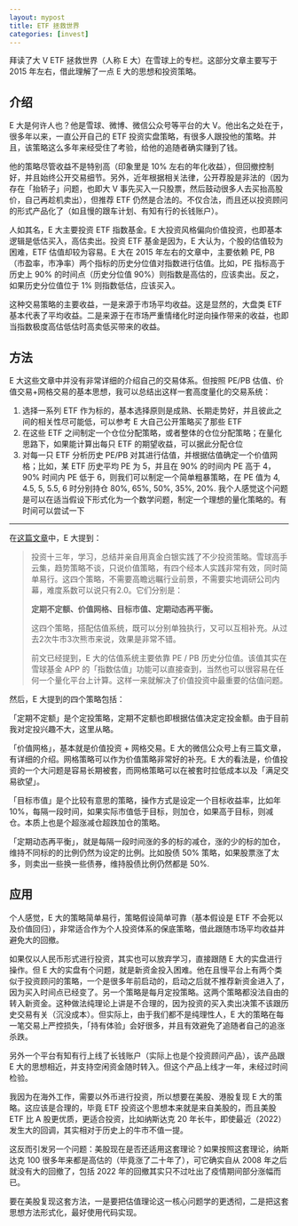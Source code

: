 ```yaml
---
layout: mypost
title: ETF 拯救世界
categories: [invest]
---
```


拜读了大 V ETF 拯救世界（人称 E 大）在雪球上的专栏。这部分文章主要写于 2015 年左右，借此理解了一点 E 大的思想和投资策略。

## 介绍

E 大是何许人也？他是雪球、微博、微信公众号等平台的大 V。他出名之处在于，很多年以来，一直公开自己的 ETF 投资实盘策略，有很多人跟投他的策略。并且，该策略这么多年来经受住了考验，给他的追随者确实赚到了钱。

他的策略尽管收益不是特别高（印象里是 10% 左右的年化收益），但回撤控制好，并且始终公开交易细节。另外，近年根据相关法律，公开荐股是非法的（因为存在「抬轿子」问题，也即大 V 事先买入一只股票，然后鼓动很多人去买抬高股价，自己再趁机卖出），但推荐 ETF 仍然是合法的。不仅合法，而且还以投资顾问的形式产品化了（如且慢的跟车计划、有知有行的长钱账户）。

人如其名，E 大主要投资 ETF 指数基金。E 大投资风格偏向价值投资，也即基本逻辑是低估买入，高估卖出。投资 ETF 基金是因为，E 大认为，个股的估值较为困难，ETF 估值却较为容易。E 大在 2015 年左右的文章中，主要依赖 PE, PB （市盈率，市净率）两个指标的历史分位值对指数进行估值。比如，PE 指标高于历史上 90% 的时间点（历史分位值 90%）则指数是高估的，应该卖出。反之，如果历史分位值位于 1% 则指数低估，应该买入。

这种交易策略的主要收益，一是来源于市场平均收益。这是显然的，大盘类 ETF 基本代表了平均收益。二是来源于在市场严重情绪化时逆向操作带来的收益，也即当指数极度高估低估时高卖低买带来的收益。

## 方法

E 大这些文章中并没有非常详细的介绍自己的交易体系。但按照 PE/PB 估值、价值交易+网格交易的基本思想，我可以总结出这样一套高度量化的交易系统：

1. 选择一系列 ETF 作为标的，基本选择原则是成熟、长期走势好，并且彼此之间的相关性尽可能低，可以参考 E 大自己公开策略买了那些 ETF
2. 在这些 ETF 之间制定一个仓位分配策略，或者整体的仓位分配策略；在量化思路下，如果能计算出每只 ETF 的期望收益，可以据此分配仓位
3. 对每一只 ETF 分析历史 PE/PB 对其进行估值，并根据估值确定一个价值网格；比如，某 ETF 历史平均 PE 为 5，并且在 90% 的时间内 PE 高于 4，90% 时间内 PE 低于 6，则我们可以制定一个简单粗暴策略，在 PE 值为 4, 4.5, 5, 5.5, 6 时分别持仓 80%, 65%, 50%, 35%, 20%. 我个人感觉这个问题是可以在适当假设下形式化为一个数学问题，制定一个理想的量化策略的。有时间可以尝试一下

---

在[这篇文章](https://xueqiu.com/4776750571/57394021)中，E 大提到：

> 投资十三年，学习，总结并亲自用真金白银实践了不少投资策略。雪球高手云集，趋势策略不谈，只说价值策略，有四个经本人实践非常有效，同时简单易行。这四个策略，不需要高瞻远瞩行业前景，不需要实地调研公司内幕，难度系数可以说只有2.0。它们分别是：
> 
> **定期不定额、价值网格、目标市值、定期动态再平衡。**
> 
> 这四个策略，搭配估值系统，既可以分别单独执行，又可以互相补充。从过去2次牛市3次熊市来说，效果是非常不错。
> 
> 前文已经提到，E 大的估值系统主要依靠 PE / PB 历史分位值。该值其实在雪球基金 APP 的「指数估值」功能可以直接查到，当然也可以很容易在任何一个量化平台上计算。这样一来就解决了价值投资中最重要的估值问题。

然后，E 大提到的四个策略包括：

「定期不定额」是个定投策略，定期不定额也即根据估值决定定投金额。由于目前我对定投兴趣不大，这里从略。

「价值网格」，基本就是价值投资 + 网格交易。E 大的微信公众号上有三篇文章，有详细的介绍。网格策略可以作为价值策略非常好的补充。E 大的看法是，价值投资的一个大问题是容易长期被套，而网格策略可以在被套时拉低成本以及「满足交易欲望」。

「目标市值」是个比较有意思的策略，操作方式是设定一个目标收益率，比如年 10%，每隔一段时间，如果实际市值低于目标，则加仓，如果高于目标，则减仓。本质上也是个超涨减仓超跌加仓的策略。

「定期动态再平衡」，就是每隔一段时间涨的多的标的减仓，涨的少的标的加仓，维持不同标的的比例仍然为设定的比例。比如股债 50% 策略，如果股票涨了太多，则卖出一些换一些债券，维持股债比例仍然都是 50%.

## 应用

个人感觉，E 大的策略简单易行，策略假设简单可靠（基本假设是 ETF 不会死以及价值回归），非常适合作为个人投资体系的保底策略，借此跟随市场平均收益并避免大的回撤。

如果仅以人民币形式进行投资，其实也可以放弃学习，直接跟随 E 大的实盘进行操作。但 E 大的实盘有个问题，就是新资金投入困难。他在且慢平台上有两个类似于投资顾问的策略，一个是很多年前启动的，启动之后就不推荐新资金进入了，因为买入时间点已经变了。另一个策略是每月定投策略。这两个策略都没法自由的转入新资金。这种做法纯理论上讲是不合理的，因为投资的买入卖出决策不该跟历史交易有关（沉没成本）。但实际上，由于我们都不是纯理性人，E 大的策略在每一笔交易上严控损失，「持有体验」会好很多，并且有效避免了追随者自己的追涨杀跌。

另外一个平台有知有行上线了长钱账户（实际上也是个投资顾问产品），该产品跟 E 大的思想相近，并支持空闲资金随时转入。但这个产品上线才一年，未经过时间检验。

我因为在海外工作，需要以外币进行投资，所以想要在美股、港股复现 E 大的策略。这应该是合理的，毕竟 ETF 投资这个思想本来就是来自美股的，而且美股 ETF 比 A 股更优质，更适合投资，比如纳斯达克 20 年长牛，即使最近（2022）发生大的回调，其实相对于历史上的牛市不值一提。

这反而引发另一个问题：美股现在是否还适用这套理论？如果按照这套理论，纳斯达克 100 很多年来都是高估的（毕竟涨了二十年了），可它确实自从 2008 年之后就没有大的回撤了，包括 2022 年的回撤其实只不过吐出了疫情期间部分涨幅而已。

要在美股复现这套方法，一是要把估值理论这一核心问题学的更透彻，二是把这套思想方法形式化，最好使用代码实现。
